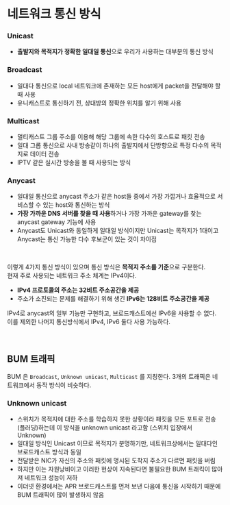 # 네트워크 통신 방식

### Unicast

- **출발지와 목적지가 정확한 일대일 통신**으로 우리가 사용하는 대부분의 통신 방식

### Broadcast

- 일대다 통신으로 local 네트워크에 존재하는 모든 host에게 packet을 전달해야 할 때 사용
- 유니캐스트로 통신하기 전, 상대방의 정확한 위치를 알기 위해 사용

### Multicast

- 멀티캐스트 그룹 주소를 이용해 해당 그룹에 속한 다수의 호스트로 패킷 전송
- 일대 그롭 통신으로 사내 방송같이 하나의 출발지에서 단방향으로 특정 다수의 목적지로 데이터 전송
- IPTV 같은 실시간 방송을 볼 때 사용되는 방식

### Anycast

- 일대일 통신으로 anycast 주소가 같은 host들 중에서 가장 가깝거나 효율적으로 서비스할 수 있는 host와 통신하는 방식
- **가장 가까운 DNS 서버를 찾을 때 사용**하거나 가장 가까운 gateway를 찾는 anycast gateway 기능에 사용
- Anycast도 Unicast와 동일하게 일대일 방식이지만 Unicast는 목적지가 1대이고 Anycast는 통신 가능한 다수 후보군이 있는 것이 차이점
<br>

이렇게 4가지 통신 방식이 있으며 통신 방식은 **목적지 주소를 기준**으로 구분한다.<br>
현재 주로 사용되는 네트워크 주소 체계는 IPv4이다.<br>

- **IPv4 프로토콜의 주소는 32비트 주소공간을 제공**
- 주소가 소진되는 문제를 해결하기 위해 생긴 **IPv6는 128비트 주소공간을 제공**

IPv4로 anycast의 일부 기능만 구현하고, 브로드캐스트에선 IPv6을 사용할 수 없다.<br>
이를 제외한 나머지 통신방식에서 IPv4, IPv6 둘다 사용 가능하다.

<br>

## BUM 트래픽

BUM 은 ```Broadcast```, ```Unknown unicast```, ```Multicast``` 를 지칭한다. 3개의 트래픽은 네트워크에서 동작 방식이 비슷하다.<br>

### Unknown unicast

- 스위치가 목적지에 대한 주소를 학습하지 못한 상황이라 패킷을 모든 포트로 전송(플러딩)하는데 이 방식을 unknown unicast 라고함 (스위치 입장에서 Unknown)
- 일대일 방식인 Unicast 이므로 목적지가 분명하기만, 네트워크상에서는 일대다인 브로드캐스트 방식과 동일
- 전달받은 NIC가 자신의 주소와 패킷에 명시된 도착지 주소가 다르면 패킷을 버림
- 하지만 이는 자원낭비이고 이러한 현상이 지속된다면 불필요한 BUM 트래킥이 많아져 네트워크 성능이 저하
- 이더넷 환경에서는 APR 브로드캐스트를 먼저 보낸 다음에 통신을 시작하기 때문에 BUM 트래픽이 많이 발생하지 않음
